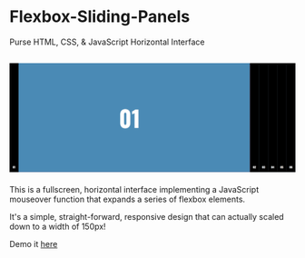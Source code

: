 # Flexbox-Sliding-Panels

Purse HTML, CSS, & JavaScript Horizontal Interface

![screen-cap](https://raw.githubusercontent.com/scottonanski/flexbox-sliding-panels/main/images/screen-cap.png)
---

This is a fullscreen, horizontal interface implementing a JavaScript mouseover function that expands a series of flexbox elements.

It's a simple, straight-forward, responsive design that can actually scaled down to a width of 150px!

Demo it [here](https://scottonanski.github.io/flexbox-sliding-panels/)
